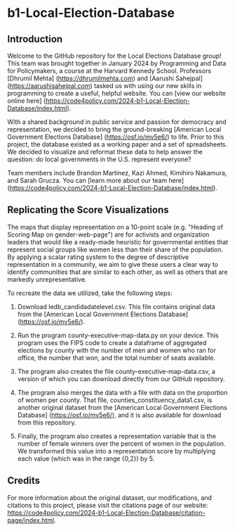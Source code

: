# b1-Local-Election-Database

## Introduction

Welcome to the GitHub repository for the Local Elections Database group! This team was brought together in January 2024 by Programming and Data for Policymakers, a course at the Harvard Kennedy School. Professors [Dhrumil Mehta] (https://dhrumilmehta.com) and [Aarushi Sahejpal] (https://aarushisahejpal.com) tasked us with using our new skills in programming to create a useful, helpful website. You can [view our website online here] (https://code4policy.com/2024-b1-Local-Election-Database/index.html).

With a shared background in public service and passion for democracy and representation, we decided to bring the ground-breaking [American Local Government Elections Database] (https://osf.io/mv5e6/) to life. Prior to this project, the database existed as a working paper and a set of spreadsheets. We decided to visualize and reformat these data to help answer the question: do local governments in the U.S. represent everyone?

Team members include Brandon Martinez, Kazi Ahmed, Kimihiro Nakamura, and Sarah Grucza. You can [learn more about our team here] (https://code4policy.com/2024-b1-Local-Election-Database/index.html).

## Replicating the Score Visualizations

The maps that display representation on a 10-point scale (e.g. "Heading of Scoring Map on gender-web-page") are for activists and organization leaders that would like a ready-made heuristic for governmental entities that represent social groups like women less than their share of the population. By applying a scalar rating system to the degree of descriptive representation in a community, we aim to give these users a clear way to identify communities that are similar to each other, as well as others that are markedly unrepresentative.

To recreate the data we utilized, take the following steps: 

1. Download ledb_candidadatelevel.csv. This file contains original data from the [American Local Government Elections Database] (https://osf.io/mv5e6/).

2. Run the program county-executive-map-data.py on your device. This program uses the FIPS code to create a dataframe of aggregated elections by county with the number of men and women who ran for office, the number that won, and the total number of seats available. 

3. The program also creates the file county-executive-map-data.csv, a version of which you can download directly from our GitHub repository.

4. The program also merges the data with a file with data on the proportion of women per county. That file, counties_constituency_data1.csv, is another original dataset from the [American Local Government Elections Database] (https://osf.io/mv5e6/), and it is also available for download from this repository.

5. Finally, the program also creates a representation variable that is the number of female winners over the percent of women in the population. We transformed this value into a representation score by multiplying each value (which was in the range {0,2}) by 5. 


## Credits

For more information about the original dataset, our modifications, and citations to this project, please visit the citations page of our website: https://code4policy.com/2024-b1-Local-Election-Database/citation-page/index.html. 